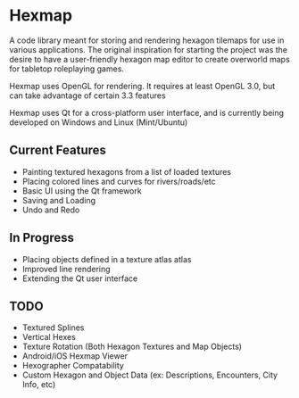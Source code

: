 # Hexmap
A code library meant for storing and rendering hexagon tilemaps for use in various applications. The original inspiration for starting the project was the desire to have a user-friendly hexagon map editor to create overworld maps for tabletop roleplaying games.

Hexmap uses OpenGL for rendering. It requires at least OpenGL 3.0, but can take advantage of certain 3.3 features

Hexmap uses Qt for a cross-platform user interface, and is currently being developed on Windows and Linux (Mint/Ubuntu)


Current Features
------------
* Painting textured hexagons from a list of loaded textures
* Placing colored lines and curves for rivers/roads/etc
* Basic UI using the Qt framework
* Saving and Loading
* Undo and Redo


In Progress
------------
* Placing objects defined in a texture atlas atlas
* Improved line rendering
* Extending the Qt user interface


TODO
------------
* Textured Splines
* Vertical Hexes
* Texture Rotation (Both Hexagon Textures and Map Objects)
* Android/iOS Hexmap Viewer
* Hexographer Compatability
* Custom Hexagon and Object Data (ex: Descriptions, Encounters, City Info, etc)